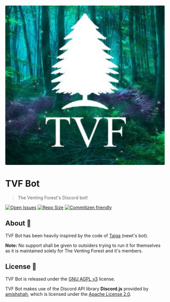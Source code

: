 <!-- markdownlint-disable -->
![TVF](tvf.png)

# TVF Bot
> The Venting Forest's Discord bot!

[![Open Issues](https://img.shields.io/github/issues-raw/ventingforest/bot?label=Open%20Issues&logo=github&style=flat-square)](https://github.com/ventingforest/bot/issues)
[![Repo Size](https://img.shields.io/github/repo-size/ventingforest/bot?label=Repo%20Size&logo=github&style=flat-square)](https://github.com/ventingforest/bot)
[![Commitizen friendly](https://img.shields.io/badge/commitizen-friendly-brightgreen.svg?style=flat-square&label=Commitizen&logo=github)](http://commitizen.github.io/cz-cli/)

## About 🤔

TVF Bot has been heavily inspired by the code of [Taiga](https://github.com/jsmiith/taiga) (newt's bot). 

**Note:** No support shall be given to outsiders trying to run it for themselves as it is maintained solely for The Venting Forest and it's members.

## License 📜

TVF Bot is released under the [GNU AGPL v3](https://www.gnu.org/licenses/agpl-3.0.html) license.

TVF Bot makes use of the Discord API library **Discord.js** provided by [amishshah](https://github.com/amishshah), which is licensed under the [Apache License 2.0](https://www.apache.org/licenses/LICENSE-2.0).
